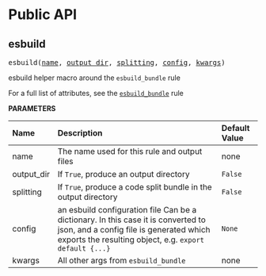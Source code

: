 <!-- Generated with Stardoc: http://skydoc.bazel.build -->

# Public API

<a id="esbuild"></a>

## esbuild

<pre>
esbuild(<a href="#esbuild-name">name</a>, <a href="#esbuild-output_dir">output_dir</a>, <a href="#esbuild-splitting">splitting</a>, <a href="#esbuild-config">config</a>, <a href="#esbuild-kwargs">kwargs</a>)
</pre>

esbuild helper macro around the `esbuild_bundle` rule

For a full list of attributes, see the [`esbuild_bundle`](./esbuild.md) rule


**PARAMETERS**


| Name  | Description | Default Value |
| :------------- | :------------- | :------------- |
| <a id="esbuild-name"></a>name |  The name used for this rule and output files   |  none |
| <a id="esbuild-output_dir"></a>output_dir |  If `True`, produce an output directory   |  `False` |
| <a id="esbuild-splitting"></a>splitting |  If `True`, produce a code split bundle in the output directory   |  `False` |
| <a id="esbuild-config"></a>config |  an esbuild configuration file Can be a dictionary. In this case it is converted to json, and a config file is generated which exports the resulting object, e.g. `export default {...}`   |  `None` |
| <a id="esbuild-kwargs"></a>kwargs |  All other args from `esbuild_bundle`   |  none |


